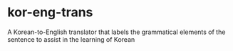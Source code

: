 # kor-eng-trans
A Korean-to-English translator that labels the grammatical elements of the sentence to assist in the learning of Korean
